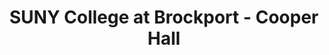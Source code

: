 ---
layout: repo
title: "SUNY College at Brockport - Cooper Hall"
id: 19368
permalink: repos/19368/
---